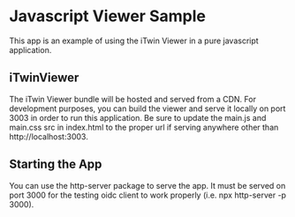 # Javascript Viewer Sample

This app is an example of using the iTwin Viewer in a pure javascript application.

## iTwinViewer

The iTwin Viewer bundle will be hosted and served from a CDN. For development purposes, you can build the viewer and serve it locally on port 3003 in order to run this application. Be sure to update the main.js and main.css src in index.html to the proper url if serving anywhere other than http://localhost:3003.

## Starting the App

You can use the http-server package to serve the app. It must be served on port 3000 for the testing oidc client to work properly (i.e. npx http-server -p 3000).
